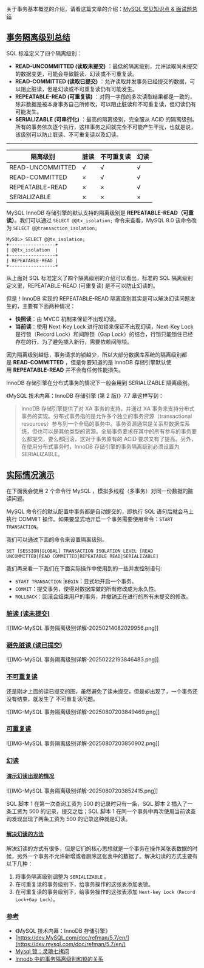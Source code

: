 关于事务基本概览的介绍，请看这篇文章的介绍：[MySQL 常见知识点 & 面试题总结](https://javaguide.cn/database/mysql/mysql-questions-01.html#MySQL-%E4%BA%8B%E5%8A%A1)

## [事务隔离级别总结](https://javaguide.cn/database/mysql/transaction-isolation-level.html#%E4%BA%8B%E5%8A%A1%E9%9A%94%E7%A6%BB%E7%BA%A7%E5%88%AB%E6%80%BB%E7%BB%93)

SQL 标准定义了四个隔离级别：

- **READ-UNCOMMITTED (读取未提交)** ：最低的隔离级别，允许读取尚未提交的数据变更，可能会导致脏读、幻读或不可重复读。
- **READ-COMMITTED (读取已提交)** ：允许读取并发事务已经提交的数据，可以阻止脏读，但是幻读或不可重复读仍有可能发生。
- **REPEATABLE-READ (可重复读)** ：对同一字段的多次读取结果都是一致的，除非数据是被本身事务自己所修改，可以阻止脏读和不可重复读，但幻读仍有可能发生。
- **SERIALIZABLE (可串行化)** ：最高的隔离级别，完全服从 ACID 的隔离级别。所有的事务依次逐个执行，这样事务之间就完全不可能产生干扰，也就是说，该级别可以防止脏读、不可重复读以及幻读。

---

|隔离级别|脏读|不可重复读|幻读|
|---|---|---|---|
|READ-UNCOMMITTED|√|√|√|
|READ-COMMITTED|×|√|√|
|REPEATABLE-READ|×|×|√|
|SERIALIZABLE|×|×|×|

MySQL InnoDB 存储引擎的默认支持的隔离级别是 **REPEATABLE-READ（可重读）**。我们可以通过 `SELECT @@tx_isolation;` 命令来查看，MySQL 8.0 该命令改为 `SELECT @@transaction_isolation;`

```
MySQL> SELECT @@tx_isolation;
+-----------------+
| @@tx_isolation  |
+-----------------+
| REPEATABLE-READ |
+-----------------+
```

从上面对 SQL 标准定义了四个隔离级别的介绍可以看出，标准的 SQL 隔离级别定义里，REPEATABLE-READ (可重复读) 是不可以防止幻读的。

但是！InnoDB 实现的 REPEATABLE-READ 隔离级别其实是可以解决幻读问题发生的，主要有下面两种情况：

- **快照读**：由 MVCC 机制来保证不出现幻读。
- **当前读**：使用 Next-Key Lock 进行加锁来保证不出现幻读，Next-Key Lock 是行锁（Record Lock）和间隙锁（Gap Lock）的结合，行锁只能锁住已经存在的行，为了避免插入新行，需要依赖间隙锁。

因为隔离级别越低，事务请求的锁越少，所以大部分数据库系统的隔离级别都是 **READ-COMMITTED** ，但是你要知道的是 InnoDB 存储引擎默认使用 **REPEATABLE-READ** 并不会有任何性能损失。

InnoDB 存储引擎在分布式事务的情况下一般会用到 SERIALIZABLE 隔离级别。

《MySQL 技术内幕：InnoDB 存储引擎 (第 2 版)》7.7 章这样写到：

> InnoDB 存储引擎提供了对 XA 事务的支持，并通过 XA 事务来支持分布式事务的实现。分布式事务指的是允许多个独立的事务资源（transactional resources）参与到一个全局的事务中。事务资源通常是关系型数据库系统，但也可以是其他类型的资源。全局事务要求在其中的所有参与的事务要么都提交，要么都回滚，这对于事务原有的 ACID 要求又有了提高。另外，在使用分布式事务时，InnoDB 存储引擎的事务隔离级别必须设置为 SERIALIZABLE。

## [实际情况演示](https://javaguide.cn/database/mysql/transaction-isolation-level.html#%E5%AE%9E%E9%99%85%E6%83%85%E5%86%B5%E6%BC%94%E7%A4%BA)

在下面我会使用 2 个命令行 MySQL ，模拟多线程（多事务）对同一份数据的脏读问题。

MySQL 命令行的默认配置中事务都是自动提交的，即执行 SQL 语句后就会马上执行 COMMIT 操作。如果要显式地开启一个事务需要使用命令：`START TRANSACTION`。

我们可以通过下面的命令来设置隔离级别。

```
SET [SESSION|GLOBAL] TRANSACTION ISOLATION LEVEL [READ UNCOMMITTED|READ COMMITTED|REPEATABLE READ|SERIALIZABLE]
```

我们再来看一下我们在下面实际操作中使用到的一些并发控制语句:

- `START TRANSACTION` |`BEGIN`：显式地开启一个事务。
- `COMMIT`：提交事务，使得对数据库做的所有修改成为永久性。
- `ROLLBACK`：回滚会结束用户的事务，并撤销正在进行的所有未提交的修改。

### [脏读 (读未提交)](https://javaguide.cn/database/mysql/transaction-isolation-level.html#%E8%84%8F%E8%AF%BB-%E8%AF%BB%E6%9C%AA%E6%8F%90%E4%BA%A4)

![[IMG-MySQL 事务隔离级别详解-20250214082029956.png]]

### [避免脏读 (读已提交)](https://javaguide.cn/database/mysql/transaction-isolation-level.html#%E9%81%BF%E5%85%8D%E8%84%8F%E8%AF%BB-%E8%AF%BB%E5%B7%B2%E6%8F%90%E4%BA%A4)

![[IMG-MySQL 事务隔离级别详解-20250222193846483.png]]

### [不可重复读](https://javaguide.cn/database/mysql/transaction-isolation-level.html#%E4%B8%8D%E5%8F%AF%E9%87%8D%E5%A4%8D%E8%AF%BB)

还是刚才上面的读已提交的图，虽然避免了读未提交，但是却出现了，一个事务还没有结束，就发生了 不可重复读问题。

![[IMG-MySQL 事务隔离级别详解-20250807203849469.png]]

### [可重复读](https://javaguide.cn/database/mysql/transaction-isolation-level.html#%E5%8F%AF%E9%87%8D%E5%A4%8D%E8%AF%BB)

![[IMG-MySQL 事务隔离级别详解-20250807203850902.png]]

### [幻读](https://javaguide.cn/database/mysql/transaction-isolation-level.html#%E5%B9%BB%E8%AF%BB)

#### [演示幻读出现的情况](https://javaguide.cn/database/mysql/transaction-isolation-level.html#%E6%BC%94%E7%A4%BA%E5%B9%BB%E8%AF%BB%E5%87%BA%E7%8E%B0%E7%9A%84%E6%83%85%E5%86%B5)

![[IMG-MySQL 事务隔离级别详解-20250807203852415.png]]

SQL 脚本 1 在第一次查询工资为 500 的记录时只有一条，SQL 脚本 2 插入了一条工资为 500 的记录，提交之后；SQL 脚本 1 在同一个事务中再次使用当前读查询发现出现了两条工资为 500 的记录这种就是幻读。

#### [解决幻读的方法](https://javaguide.cn/database/mysql/transaction-isolation-level.html#%E8%A7%A3%E5%86%B3%E5%B9%BB%E8%AF%BB%E7%9A%84%E6%96%B9%E6%B3%95)

解决幻读的方式有很多，但是它们的核心思想就是一个事务在操作某张表数据的时候，另外一个事务不允许新增或者删除这张表中的数据了。解决幻读的方式主要有以下几种：

1. 将事务隔离级别调整为 `SERIALIZABLE` 。
2. 在可重复读的事务级别下，给事务操作的这张表添加表锁。
3. 在可重复读的事务级别下，给事务操作的这张表添加 `Next-key Lock（Record Lock+Gap Lock）`。

### [参考](https://javaguide.cn/database/mysql/transaction-isolation-level.html#%E5%8F%82%E8%80%83)

- 《MySQL 技术内幕：InnoDB 存储引擎》
- [https://dev.MySQL.com/doc/refman/5.7/en/](https://dev.mysql.com/doc/refman/5.7/en/)
- [Mysql 锁：灵魂七拷问](https://tech.youzan.com/seven-questions-about-the-lock-of-MySQL/)
- [Innodb 中的事务隔离级别和锁的关系](https://tech.meituan.com/2014/08/20/innodb-lock.html)